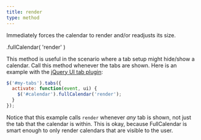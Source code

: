 ```yaml
---
title: render
type: method
---
```


Immediately forces the calendar to render and/or readjusts its size.

<div class='spec' markdown='1'>
.fullCalendar( 'render' )
</div>

This method is useful in the scenario where a tab setup might hide/show a calendar. Call this method whenever the tabs are shown. Here is an example with the [jQuery UI tab plugin](https://jqueryui.com/demos/tabs/):

```js
$('#my-tabs').tabs({
  activate: function(event, ui) {
    $('#calendar').fullCalendar('render');
  }
});
```

Notice that this example calls `render` whenever *any* tab is shown, not just the tab that the calendar is within. This is okay, because FullCalendar is smart enough to only render calendars that are visible to the user.
